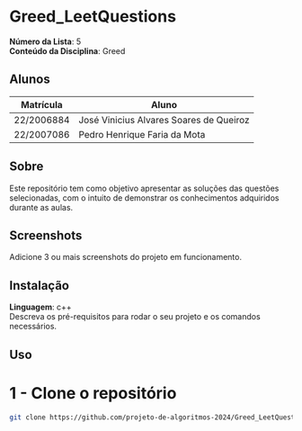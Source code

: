 # Greed_LeetQuestions

**Número da Lista**: 5<br>
**Conteúdo da Disciplina**: Greed<br>

## Alunos
|Matrícula | Aluno |
| -- | -- |
| 22/2006884  |  José Vinicius Alvares Soares de Queiroz |
| 22/2007086 |  Pedro Henrique Faria da Mota |

## Sobre 
Este repositório tem como objetivo apresentar as soluções das questões selecionadas, com o intuito de demonstrar os conhecimentos adquiridos durante as aulas.

## Screenshots
Adicione 3 ou mais screenshots do projeto em funcionamento.

## Instalação 
**Linguagem**: c++<br>
Descreva os pré-requisitos para rodar o seu projeto e os comandos necessários.

## Uso 
# 1 - Clone o repositório
```bash
git clone https://github.com/projeto-de-algoritmos-2024/Greed_LeetQuestions.git
```




